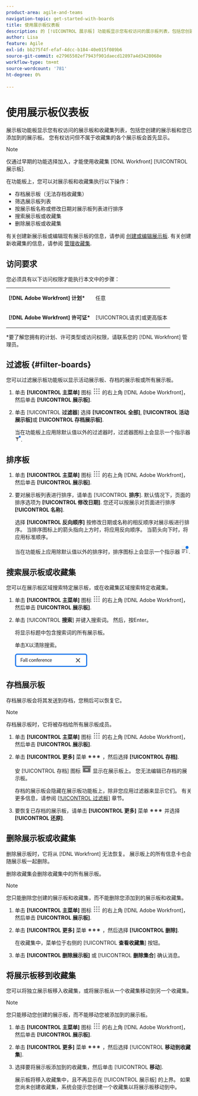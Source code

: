 ```yaml
---
product-area: agile-and-teams
navigation-topic: get-started-with-boards
title: 使用展示板仪表板
description: 的 [!UICONTROL 展示板] 功能板显示您有权访问的展示板列表，包括您创建的展示板和您已添加到的展示板。
author: Lisa
feature: Agile
exl-id: bb275f4f-efaf-4dcc-b184-40e015f089b6
source-git-commit: e27965502ef7943f901daecd12897a4d3428068e
workflow-type: tm+mt
source-wordcount: '781'
ht-degree: 0%

---
```


# 使用展示板仪表板

展示板功能板显示您有权访问的展示板和收藏集列表，包括您创建的展示板和您已添加到的展示板。 您有权访问但不属于收藏集的各个展示板会首先显示。

>[!NOTE]
>
>仅通过早期的功能选择加入，才能使用收藏集 [!DNL Workfront] [!UICONTROL 展示板].

在功能板上，您可以对展示板和收藏集执行以下操作：

* 存档展示板（无法存档收藏集）
* 筛选展示板列表
* 按展示板名称或修改日期对展示板列表进行排序
* 搜索展示板或收藏集
* 删除展示板或收藏集

有关创建新展示板或编辑现有展示板的信息，请参阅 [创建或编辑展示板](../../agile/get-started-with-boards/create-edit-board.md). 有关创建新收藏集的信息，请参阅 [管理收藏集](/help/quicksilver/agile/use-boards-agile-planning-tools/manage-collections.md).

## 访问要求

您必须具有以下访问权限才能执行本文中的步骤：

<table style="table-layout:auto"> 
 <col> 
 <col> 
 <tbody> 
  <tr> 
   <td role="rowheader"><strong>[!DNL Adobe Workfront] 计划*</strong></td> 
   <td> <p>任意</p> </td> 
  </tr> 
  <tr> 
   <td role="rowheader"><strong>[!DNL Adobe Workfront] 许可证*</strong></td> 
   <td> <p>[!UICONTROL请求]或更高版本</p> </td> 
  </tr> 
 </tbody> 
</table>

&#42;要了解您拥有的计划、许可类型或访问权限，请联系您的 [!DNL Workfront] 管理员。

## 过滤板 {#filter-boards}

您可以过滤展示板功能板以显示活动展示板、存档的展示板或所有展示板。

1. 单击 **[!UICONTROL 主菜单]** 图标 ![](assets/main-menu-icon.png) 的右上角 [!DNL Adobe Workfront]，然后单击 **[!UICONTROL 展示板]**.
1. 单击 [!UICONTROL **过滤器**] 选择 **[!UICONTROL 全部]**, **[!UICONTROL 活动展示板]**&#x200B;或 **[!UICONTROL 存档展示板]**.

   当在功能板上应用除默认值以外的过滤器时，过滤器图标上会显示一个指示器 ![[!UICONTROL 应用于] 仪表板](assets/boards-filterapplied-30x30.png).

## 排序板

1. 单击 **[!UICONTROL 主菜单]** 图标 ![](assets/main-menu-icon.png) 的右上角 [!DNL Adobe Workfront]，然后单击 **[!UICONTROL 展示板]**.
1. 要对展示板列表进行排序，请单击 [!UICONTROL **排序**]. 默认情况下，页面的排序选项为 **[!UICONTROL 修改日期]**. 您还可以按展示对页面进行排序 **[!UICONTROL 名称]**.

   选择 **[!UICONTROL 反向顺序]** 按修改日期或名称的相反顺序对展示板进行排序。 当排序图标上的箭头指向上方时，将应用反向顺序。 当箭头向下时，将应用标准顺序。

   当在功能板上应用除默认值以外的排序时，排序图标上会显示一个指示器 ![应用排序](assets/sort-applied-boards.png).

## 搜索展示板或收藏集

您可以在展示板区域搜索特定展示板，或在收藏集区域搜索特定收藏集。

1. 单击 **[!UICONTROL 主菜单]** 图标 ![](assets/main-menu-icon.png) 的右上角 [!DNL Adobe Workfront]，然后单击 **[!UICONTROL 展示板]**.
1. 单击 [!UICONTROL **搜索**] 并键入搜索词。 然后，按Enter。

   将显示标题中包含搜索词的所有展示板。

   单击X以清除搜索。

   ![在功能板上搜索展示板](assets/boards-searchbox.png)

## 存档展示板

存档展示板会将其发送到存档，您稍后可以恢复它。

>[!NOTE]
>
>存档展示板时，它将被存档给所有展示板成员。

1. 单击 **[!UICONTROL 主菜单]** 图标 ![](assets/main-menu-icon.png) 的右上角 [!DNL Adobe Workfront]，然后单击 **[!UICONTROL 展示板]**.
1. 单击 **[!UICONTROL 更多]** 菜单 ![“更多”菜单](assets/more-icon-spectrum.png) ，然后选择 **[!UICONTROL 存档]**.

   安 [!UICONTROL 存档] 图标 ![存档](assets/archive-icon-spectrum-25x20.png) 显示在展示板上。 您无法编辑已存档的展示板。

   存档的展示板会隐藏在展示板功能板上，除非您应用过滤器来显示它们。 有关更多信息，请参阅 [[!UICONTROL 过滤板]](#filter-boards) 章节。

1. 要恢复已存档的展示板，请单击 **[!UICONTROL 更多]** 菜单 ![“更多”菜单图标](assets/more-icon-spectrum.png) 并选择 **[!UICONTROL 还原]**.

## 删除展示板或收藏集

删除展示板时，它将从 [!DNL Workfront] 无法恢复。 展示板上的所有信息卡也会随展示板一起删除。

删除收藏集会删除收藏集中的所有展示板。

>[!NOTE]
>
>您只能删除您创建的展示板和收藏集，而不能删除您添加到的展示板和收藏集。

1. 单击 **[!UICONTROL 主菜单]** 图标 ![](assets/main-menu-icon.png) 的右上角 [!DNL Adobe Workfront]，然后单击 **[!UICONTROL 展示板]**.
1. 单击 **[!UICONTROL 更多]** 菜单 ![[!UICONTROL “更多”菜单]](assets/more-icon-spectrum.png) ，然后选择 **[!UICONTROL 删除]**.

   在收藏集中，菜单位于右侧的 [!UICONTROL **查看收藏集**] 按钮。

1. 单击 **[!UICONTROL 删除展示板]** 或 [!UICONTROL **删除集合**] 确认消息。

## 将展示板移到收藏集

您可以将独立展示板移入收藏集，或将展示板从一个收藏集移动到另一个收藏集。

>[!NOTE]
>
>您只能移动您创建的展示板，而不能移动您被添加到的展示板。

1. 单击 **[!UICONTROL 主菜单]** 图标 ![](assets/main-menu-icon.png) 的右上角 [!DNL Adobe Workfront]，然后单击 **[!UICONTROL 展示板]**.
1. 单击 **[!UICONTROL 更多]** 菜单 ![[!UICONTROL “更多”菜单]](assets/more-icon-spectrum.png) ，然后选择 [!UICONTROL **移动到收藏集**].
1. 选择要将展示板添加到的收藏集，然后单击 [!UICONTROL **移动**].

   展示板将移入收藏集中，且不再显示在 [!UICONTROL 展示板] 的上界。
如果您尚未创建收藏集，系统会提示您创建一个收藏集以将展示板移动到中。
